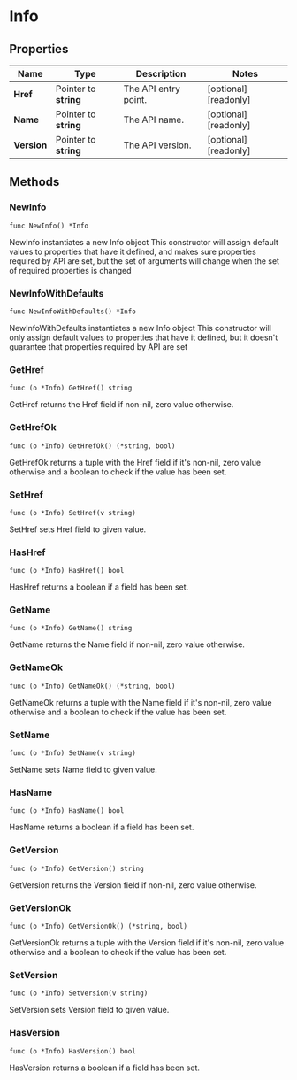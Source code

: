 # Info

## Properties

|Name | Type | Description | Notes|
|------------ | ------------- | ------------- | -------------|
|**Href** | Pointer to **string** | The API entry point. | [optional] [readonly] |
|**Name** | Pointer to **string** | The API name. | [optional] [readonly] |
|**Version** | Pointer to **string** | The API version. | [optional] [readonly] |

## Methods

### NewInfo

`func NewInfo() *Info`

NewInfo instantiates a new Info object
This constructor will assign default values to properties that have it defined,
and makes sure properties required by API are set, but the set of arguments
will change when the set of required properties is changed

### NewInfoWithDefaults

`func NewInfoWithDefaults() *Info`

NewInfoWithDefaults instantiates a new Info object
This constructor will only assign default values to properties that have it defined,
but it doesn't guarantee that properties required by API are set

### GetHref

`func (o *Info) GetHref() string`

GetHref returns the Href field if non-nil, zero value otherwise.

### GetHrefOk

`func (o *Info) GetHrefOk() (*string, bool)`

GetHrefOk returns a tuple with the Href field if it's non-nil, zero value otherwise
and a boolean to check if the value has been set.

### SetHref

`func (o *Info) SetHref(v string)`

SetHref sets Href field to given value.

### HasHref

`func (o *Info) HasHref() bool`

HasHref returns a boolean if a field has been set.

### GetName

`func (o *Info) GetName() string`

GetName returns the Name field if non-nil, zero value otherwise.

### GetNameOk

`func (o *Info) GetNameOk() (*string, bool)`

GetNameOk returns a tuple with the Name field if it's non-nil, zero value otherwise
and a boolean to check if the value has been set.

### SetName

`func (o *Info) SetName(v string)`

SetName sets Name field to given value.

### HasName

`func (o *Info) HasName() bool`

HasName returns a boolean if a field has been set.

### GetVersion

`func (o *Info) GetVersion() string`

GetVersion returns the Version field if non-nil, zero value otherwise.

### GetVersionOk

`func (o *Info) GetVersionOk() (*string, bool)`

GetVersionOk returns a tuple with the Version field if it's non-nil, zero value otherwise
and a boolean to check if the value has been set.

### SetVersion

`func (o *Info) SetVersion(v string)`

SetVersion sets Version field to given value.

### HasVersion

`func (o *Info) HasVersion() bool`

HasVersion returns a boolean if a field has been set.



